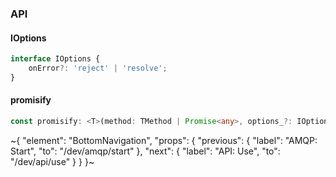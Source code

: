 

### API

#### IOptions

```ts
interface IOptions {
    onError?: 'reject' | 'resolve';
}
```

#### promisify

```ts
const promisify: <T>(method: TMethod | Promise<any>, options_?: IOptions) => (...args: any[]) => Promise<any>;
```

~{
  "element": "BottomNavigation",
  "props": {
    "previous": {
      "label": "AMQP: Start",
      "to": "/dev/amqp/start"
    },
    "next": {
      "label": "API: Use",
      "to": "/dev/api/use"
    }
  }
}~
